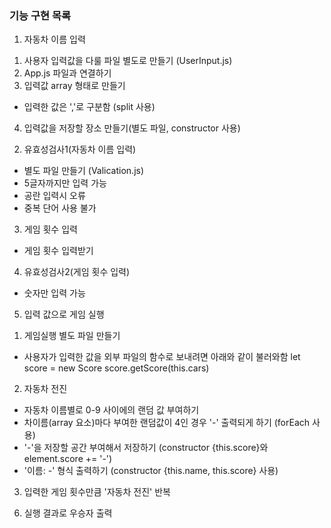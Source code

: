 ### 기능 구현 목록

1. 자동차 이름 입력
1) 사용자 입력값을 다룰 파일 별도로 만들기 (UserInput.js)
2) App.js 파일과 연결하기
3) 입력값 array 형태로 만들기
- 입력한 값은 ','로 구분함 (split 사용)
4) 입력값을 저장할 장소 만들기(별도 파일, constructor 사용)

2. 유효성검사1(자동차 이름 입력)
- 별도 파일 만들기 (Valication.js)
- 5글자까지만 입력 가능
- 공란 입력시 오류
- 중복 단어 사용 불가

3. 게임 횟수 입력
- 게임 횟수 입력받기

4. 유효성검사2(게임 횟수 입력)
- 숫자만 입력 가능

5. 입력 값으로 게임 실행
1) 게임실행 별도 파일 만들기
- 사용자가 입력한 값을 외부 파일의 함수로 보내려면 아래와 같이 불러와함
let score = new Score
score.getScore(this.cars)
2) 자동차 전진
- 자동차 이름별로 0-9 사이에의 랜덤 값 부여하기
- 차이름(array 요소)마다 부여한 랜덤값이 4인 경우 '-' 출력되게 하기
(forEach 사용)
- '-'을 저장할 공간 부여해서 저장하기
(constructor {this.score}와 element.score += '-')
- '이름: -' 형식 출력하기
(constructor {this.name, this.score} 사용)
3) 입력한 게임 횟수만큼 '자동차 전진' 반복

6. 실행 결과로 우승자 출력
